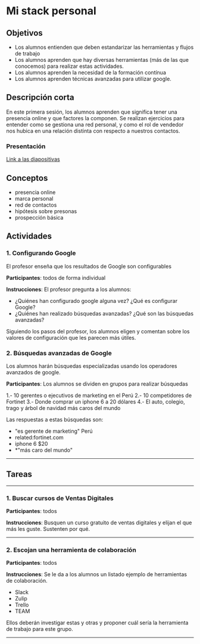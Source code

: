 # Mi stack personal

## Objetivos

- Los alumnos entienden que deben estandarizar las herramientas y flujos de trabajo
- Los alumnos aprenden que hay diversas herramientas (más de las que conocemos) para realizar estas actividades.
- Los alumnos aprenden la necesidad de la formación contínua
- Los alumnos aprenden técnicas avanzadas para utilizar google.

## Descripción corta

En este primera sesión, los alumnos aprenden que significa tener una presencia online y que factores la componen. Se realizan ejercicios para entender como se gestiona una red personal, y como el rol de vendedor nos hubica en una relación distinta con respecto a nuestros contactos.

### Presentación

[Link a las diapositivas](https://docs.google.com/presentation/d/1UAeRtU68oW8NULoRUOmwT8-7ZLP_ikXtz105xOvPhTY/edit?usp=sharing)

## Conceptos

- presencia online
- marca personal
- red de contactos
- hipótesis sobre presonas
- prospección básica

## Actividades

### 1. Configurando Google

El profesor enseña que los resultados de Google son configurables

**Participantes**: todos de forma individual

**Instrucciones**: El profesor pregunta a los alumnos:

- ¿Quiénes han configurado google alguna vez? ¿Qué es configurar Google?
- ¿Quiénes han realizado búsquedas avanzadas? ¿Qué son las búsquedas avanzadas?

Siguiendo los pasos del profesor, los alumnos eligen y comentan sobre los valores de configuración que les parecen más útiles.

### 2. Búsquedas avanzadas de Google

Los alumnos harán búsquedas especializadas usando los operadores avanzados de google.

**Participantes**: Los alumnos se dividen en grupos para realizar búsquedas

1.- 10 gerentes o ejecutivos de marketing en el Perú
2.- 10 competidores de Fortinet
3.- Donde comprar un iphone 6 a 20 dólares
4.- El auto, colegio, trago y árbol de navidad más caros del mundo

Las respuestas a estas búsquedas son:

- "es gerente de marketing" Perú
- related:fortinet.com
- iphone 6 \$20
- \*"más caro del mundo"

---

## Tareas

---

### 1. Buscar cursos de Ventas Digitales

**Participantes**: todos

**Instrucciones**: Busquen un curso gratuito de ventas digitales y elijan el que más les guste. Sustenten por qué.

---

### 2. Escojan una herramienta de colaboración

**Participantes**: todos

**Instrucciones**: Se le da a los alumnos un listado ejemplo de herramientas de colaboración.

- Slack
- Zulip
- Trello
- TEAM

Ellos deberán investigar estas y otras y proponer cuál sería la herramienta de trabajo para este grupo.

---
